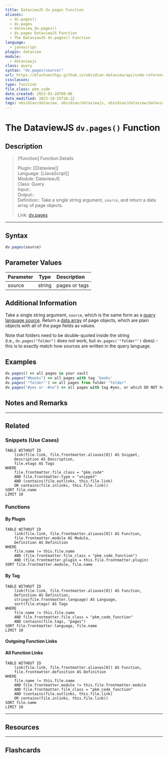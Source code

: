```yaml
---
title: DataviewJS dv.pages Function
aliases:
  - dv.pages()
  - dv.pages
  - dataview_dv.pages()
  - dv.pages DataviewJS Function
  - The DataviewJS dv.pages() Function
language:
  - javascript
plugin: dataview
module:
  - dataviewjs
class: query
syntax: "dv.pages(source)"
url: https://blacksmithgu.github.io/obsidian-dataview/api/code-reference/#dvpagessource
cssclasses:
type: function
file_class: pkm_code
date_created: 2023-03-28T00:00
date_modified: 2023-10-25T16:22
tags: obsidian/dataview, obsidian/dataviewjs, obsidian/dataview/dataviewjs/dv_pages, dvjs/dv_pages
---
```

# The DataviewJS `dv.pages()` Function

## Description

> [!function] Function Details
> 
> Plugin: [[Dataview]]  
> Language: [[JavaScript]]  
> Module: DataviewJS  
> Class: Query  
> Input::  
> Output::  
> Definition:: Take a single string argument, `source`, and return a data array of page objects.  
>  
> Link: [dv.pages](https://blacksmithgu.github.io/obsidian-dataview/api/code-reference/#dvpagessource)

---

## Syntax

```javascript
dv.pages(source)
```

## Parameter Values

| Parameter |  Type  | Description      |
|:--------- |:------:|:---------------- |
| source    | string | pages or tags    |

## Additional Information

Take a single string argument, `source`, which is the same form as a [query language source](https://blacksmithgu.github.io/obsidian-dataview/reference/sources). Return a [data array](https://blacksmithgu.github.io/obsidian-dataview/api/data-array) of page objects, which are plain objects with all of the page fields as values.

Note that folders need to be double-quoted inside the string (i.e., `dv.pages("folder")` does not work, but `dv.pages('"folder"')` does) - this is to exactly match how sources are written in the query language.  

## Examples

```javascript
dv.pages() => all pages in your vault 
dv.pages("#books") => all pages with tag 'books' 
dv.pages('"folder"') => all pages from folder "folder" 
dv.pages("#yes or -#no") => all pages with tag #yes, or which DO NOT have tag #no dv.pages('"folder" or #tag') => all pages with tag #tag, or from folder "folder"
```

## Notes and Remarks

---

## Related

### Snippets (Use Cases)

<!-- Query limit 10  -->

```dataview
TABLE WITHOUT ID
	link(file.link, file.frontmatter.aliases[0]) AS Snippet,
	Description AS Description,
	file.etags AS Tags
WHERE 
	file.frontmatter.file_class = "pkm_code"
	AND file.frontmatter.type = "snippet"
	AND (contains(file.outlinks, this.file.link)
	OR contains(file.inlinks, this.file.link))
SORT file.name
LIMIT 10
```

### Functions

#### By Plugin

```dataview
TABLE WITHOUT ID
	link(file.link, file.frontmatter.aliases[0]) AS Function,
	file.frontmatter.module AS Module,
	Definition AS Definition
WHERE 
	file.name != this.file.name
	AND (file.frontmatter.file_class = "pkm_code_function")
	AND (file.frontmatter.plugin = this.file.frontmatter.plugin)
SORT file.frontmatter.module, file.name
```

#### By Tag

<!-- Add tags in contains function as needed  -->  
<!-- Query limit 10  -->

```dataview
TABLE WITHOUT ID
	link(file.link, file.frontmatter.aliases[0]) AS Function,
	Definition AS Definition,
	string(file.frontmatter.language) AS Language,
	sort(file.etags) AS Tags
WHERE 
	file.name != this.file.name
	AND file.frontmatter.file_class = "pkm_code_function"
	AND contains(file.tags, "pages")
SORT file.frontmatter.language, file.name
LIMIT 10
```

#### Outgoing Function Links

<!-- Link related functions here -->

#### All Function Links

<!-- Excluding functions of the same module  -->  
<!-- Query limit 10  -->

```dataview
TABLE WITHOUT ID
	link(file.link, file.frontmatter.aliases[0]) AS Function,
	file.frontmatter.definition AS Definition
WHERE 
	file.name != this.file.name
	AND file.frontmatter.module != this.file.frontmatter.module 
	AND file.frontmatter.file_class = "pkm_code_function"
	AND (contains(file.outlinks, this.file.link)
	OR contains(file.inlinks, this.file.link))
SORT file.name
LIMIT 10
```

---

## Resources

---

## Flashcards
